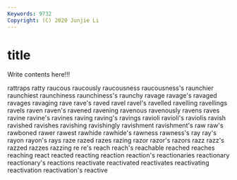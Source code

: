 ```yaml
---
Keywords: 9732
Copyright: (C) 2020 Junjie Li
---
```


# title

Write contents here!!!
 
rattraps 
ratty 
raucous 
raucously 
raucousness 
raucousness's 
raunchier 
raunchiest 
raunchiness
raunchiness's 
raunchy 
ravage 
ravage's 
ravaged 
ravages 
ravaging 
rave 
rave's 
raved
ravel 
ravel's 
ravelled 
ravelling 
ravellings 
ravels 
raven 
raven's 
ravened 
ravening
ravenous 
ravenously 
ravens 
raves 
ravine 
ravine's 
ravines 
raving 
raving's 
ravings
ravioli 
ravioli's 
raviolis 
ravish 
ravished 
ravishes 
ravishing 
ravishingly 
ravishment 
ravishment's
raw 
raw's 
rawboned 
rawer 
rawest 
rawhide 
rawhide's 
rawness 
rawness's 
ray
ray's 
rayon 
rayon's 
rays 
raze 
razed 
razes 
razing 
razor 
razor's
razors 
razz 
razz's 
razzed 
razzes 
razzing 
re 
re's 
reach 
reach's
reachable 
reached 
reaches 
reaching 
react 
reacted 
reacting 
reaction 
reaction's 
reactionaries
reactionary 
reactionary's 
reactions 
reactivate 
reactivated 
reactivates 
reactivating 
reactivation 
reactivation's 
reactive
